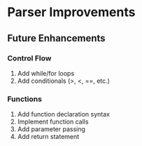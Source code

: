 # Parser Improvements

## Future Enhancements

### Control Flow

1. Add while/for loops
2. Add conditionals (>, <, ==, etc.)

### Functions

1. Add function declaration syntax
2. Implement function calls
3. Add parameter passing
4. Add return statement 